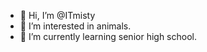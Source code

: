 - 👋 Hi, I’m @ITmisty
- 👀 I’m interested in animals.
- 🌱 I’m currently learning senior high school.

<!---
ITmisty/ITmisty is a ✨ special ✨ repository because its `README.md` (this file) appears on your GitHub profile.
You can click the Preview link to take a look at your changes.
--->
